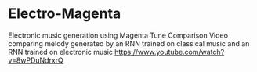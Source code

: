 # Electro-Magenta
Electronic music generation using Magenta
Tune Comparison Video comparing melody generated by an RNN trained on classical music and an RNN trained on electronic music
https://www.youtube.com/watch?v=8wPDuNdrxrQ
